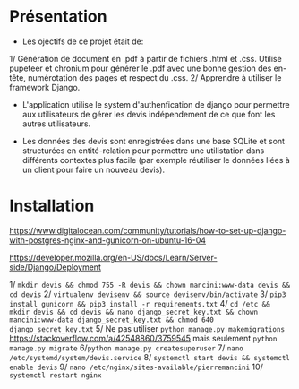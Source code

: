 # Présentation

- Les ojectifs de ce projet était de:

1/ Génération de document en .pdf à partir de fichiers .html et .css. Utilise pupeteer et chronium pour générer le .pdf avec une bonne gestion des en-tête, numérotation des pages et respect du .css.
2/ Apprendre à utiliser le framework Django.

- L'application utilise le system d'authenfication de django pour permettre aux utilisateurs de gérer les devis indépendement de ce que font les autres utilisateurs.

- Les données des devis sont enregistrées dans une base SQLite et sont structurées en entité-relation pour permettre une utilistation dans différents contextes plus facile (par exemple réutiliser le données liées à un client pour faire un nouveau devis).


# Installation

https://www.digitalocean.com/community/tutorials/how-to-set-up-django-with-postgres-nginx-and-gunicorn-on-ubuntu-16-04

https://developer.mozilla.org/en-US/docs/Learn/Server-side/Django/Deployment

1/ `mkdir devis && chmod 755 -R devis && chown mancini:www-data devis && cd devis`
2/ `virtualenv devisenv && source devisenv/bin/activate`
3/ `pip3 install gunicorn && pip3 install -r requirements.txt`
4/ `cd /etc && mkdir devis && cd devis && nano django_secret_key.txt && chown mancini:www-data django_secret_key.txt && chmod 640 django_secret_key.txt`
5/ Ne pas utiliser `python manage.py makemigrations` https://stackoverflow.com/a/42548860/3759545 mais seulement `python manage.py migrate`
6/`python manage.py createsuperuser`
7/ `nano /etc/systemd/system/devis.service`
8/ `systemctl start devis && systemctl enable devis`
9/ `nano /etc/nginx/sites-available/pierremancini`
10/ `systemctl restart nginx`
